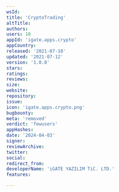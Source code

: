 ```yaml
---
wsId: 
title: 'CryptoTrading'
altTitle: 
authors: 
users: 10
appId: 'igate.apps.crypto'
appCountry: 
released: '2021-07-10'
updated: '2021-07-12'
version: '1.0.0'
stars: 
ratings: 
reviews: 
size: 
website: 
repository: 
issue: 
icon: 'igate.apps.crypto.png'
bugbounty: 
meta: 'removed'
verdict: 'fewusers'
appHashes: 
date: '2024-04-03'
signer: 
reviewArchive: 
twitter: 
social: 
redirect_from: 
developerName: 'iGATE YAZILIM TiC. LTD.'
features: 

---
```


